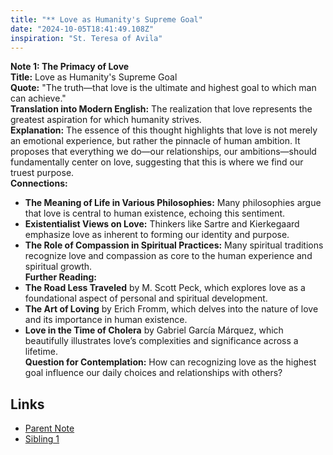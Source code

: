 ```yaml
---
title: "** Love as Humanity's Supreme Goal"
date: "2024-10-05T18:41:49.108Z"
inspiration: "St. Teresa of Avila"
---
```



**Note 1: The Primacy of Love**  
**Title:** Love as Humanity's Supreme Goal  
**Quote:** "The truth—that love is the ultimate and highest goal to which man can achieve."  
**Translation into Modern English:** The realization that love represents the greatest aspiration for which humanity strives.  
**Explanation:** The essence of this thought highlights that love is not merely an emotional experience, but rather the pinnacle of human ambition. It proposes that everything we do—our relationships, our ambitions—should fundamentally center on love, suggesting that this is where we find our truest purpose.  
**Connections:**  
- **The Meaning of Life in Various Philosophies:** Many philosophies argue that love is central to human existence, echoing this sentiment.  
- **Existentialist Views on Love:** Thinkers like Sartre and Kierkegaard emphasize love as inherent to forming our identity and purpose.  
- **The Role of Compassion in Spiritual Practices:** Many spiritual traditions recognize love and compassion as core to the human experience and spiritual growth.  
**Further Reading:**  
- **The Road Less Traveled** by M. Scott Peck, which explores love as a foundational aspect of personal and spiritual development.  
- **The Art of Loving** by Erich Fromm, which delves into the nature of love and its importance in human existence.  
- **Love in the Time of Cholera** by Gabriel García Márquez, which beautifully illustrates love’s complexities and significance across a lifetime.    
**Question for Contemplation:** How can recognizing love as the highest goal influence our daily choices and relationships with others?

## Links

- [Parent Note](/parent-note.md)
- [Sibling 1](/zettel1.md)
